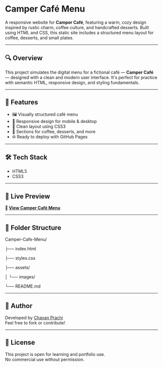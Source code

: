 # Camper Café Menu

A responsive website for **Camper Café**, featuring a warm, cozy design inspired by rustic charm, coffee culture, and handcrafted desserts. Built using HTML and CSS, this static site includes a structured menu layout for coffee, desserts, and small plates.

---

## 🔍 Overview

This project simulates the digital menu for a fictional café — **Camper Café** — designed with a clean and modern user interface. It's perfect for practice with semantic HTML, responsive design, and styling fundamentals.

---

## 🚀 Features

- 🖼️ Visually structured café menu
- 📱 Responsive design for mobile & desktop
- 💅 Clean layout using CSS3
- 🧁 Sections for coffee, desserts, and more
- 🌐 Ready to deploy with GitHub Pages

---

## 🛠️ Tech Stack

- HTML5  
- CSS3  

---

## 📸 Live Preview

**🔗 [View Camper Café Menu](https://chavan-prachi.github.io/Camper-cafe-menu/)**  

---

## 📁 Folder Structure

Camper-Cafe-Menu/

├── index.html

├── styles.css

├── assets/

│ └── images/

└── README.md

---

## 📌 Author

Developed by [Chavan Prachi](https://github.com/Chavan-Prachi)  
Feel free to fork or contribute!

---

## 🧾 License

This project is open for learning and portfolio use.  
No commercial use without permission.

